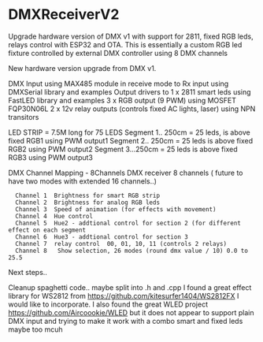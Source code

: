 # DMXReceiverV2
Upgrade hardware version of DMX v1 with support for 2811, fixed RGB leds, relays control with ESP32 and OTA.
This is essentially a custom RGB led fixture controlled by external DMX controller using 8 DMX channels

New hardware version upgrade from DMX v1.

DMX Input using MAX485 module in receive mode to Rx input using DMXSerial library and examples
Output drivers to
1 x 2811 smart leds using FastLED library and examples
3 x RGB output (9 PWM) using MOSFET FQP30N06L
2 x 12v relay outputs (controls fixed AC lights, laser) using NPN transitors


LED STRIP = 7.5M long for 75 LEDS 
Segment 1.. 250cm = 25 leds,   is above fixed RGB1 using PWM output1
Segment 2.. 250cm = 25 leds    is above fixed RGB2 using PWM output2
Segment 3...250cm = 25 leds    is above fixed RGB3 using PWM output3

DMX Channel Mapping - 8Channels
DMX receiver 8 channels ( future to have two modes with extended 16 channels..)    
      
      
      Channel 1  Brightness for smart RGB strip
      Channel 2  Brightness for analog RGB leds
      Channel 3  Speed of animation (for effects with movement)
      Channel 4  Hue control 
      Channel 5  Hue2 - addtional control for section 2 (for different effect on each segment
      Channel 6  Hue3 - addtional control for section 3
      Channel 7  relay control  00, 01, 10, 11 (controls 2 relays)
      Channel 8   Show selection, 26 modes (round dmx value / 10) 0.0 to 25.5


Next steps..

Cleanup spaghetti code.. maybe split into .h and .cpp 
I found a great effect library for WS2812 from https://github.com/kitesurfer1404/WS2812FX I would like to incorporate.
I also found the great WLED project https://github.com/Aircoookie/WLED but it does not appear to support plain DMX input and trying to make it work with a combo smart and fixed leds maybe too mcuh















